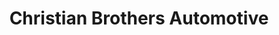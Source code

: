 ---
title: "Christian Brothers Automotive"
url: /round-rock/christian-brothers-automotive/
shop: Autowerkstatt
---
